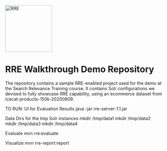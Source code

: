 <img src="https://user-images.githubusercontent.com/7569632/42744038-a10351c8-88c9-11e8-858b-3a1e832dba4d.jpeg" alt="RRE" width="150px"/>

# RRE Walkthrough Demo Repository

The repository contains a sample RRE-enabled project used for the demo at the Search Relevance Training course.
It contains Solr configurations we devised to fully showcase RRE capability, using an ecommerce dataset from icecat-products-150k-20200809.

TO RUN:
UI for Evaluation Results
java -jar rre-server-1.1.jar

Data Dirs for the tmp Solr instances
mkdir /tmp/data1
mkdir /tmp/data2
mkdir /tmp/data3
mkdir /tmp/data4

Evaluate
mvn rre:evaluate

Visualize
mvn rre-report:report
